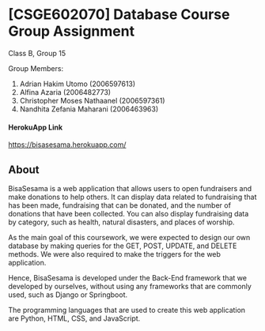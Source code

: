 # [CSGE602070] Database Course Group Assignment

Class B, Group 15

Group Members:
1. Adrian Hakim Utomo (2006597613)
2. Alfina Azaria (2006482773)
3. Christopher Moses Nathaanel (2006597361)
4. Nandhita Zefania Maharani (2006463963)



#### HerokuApp Link
https://bisasesama.herokuapp.com/

## About

BisaSesama is a web application that allows users to open fundraisers and make donations to help others. It can display data related to fundraising that has been made, fundraising that can be donated, and the number of donations that have been collected. You can also display fundraising data by category, such as health, natural disasters, and places of worship.

As the main goal of this coursework, we were expected to design our own database by making queries for the GET, POST, UPDATE, and DELETE methods. We were also required to make the triggers for the web application.

Hence, BisaSesama is developed under the Back-End framework that we developed by ourselves, without using any frameworks that are commonly used, such as Django or Springboot.

The programming languages that are used to create this web application are Python, HTML, CSS, and JavaScript. 
